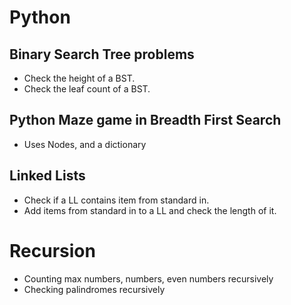 # Python

## Binary Search Tree problems

- Check the height of a BST.
- Check the leaf count of a BST.


## Python Maze game in Breadth First Search

- Uses Nodes, and a dictionary

## Linked Lists

- Check if a LL contains item from standard in.
- Add items from standard in to a LL and check the length of it.

# Recursion

- Counting max numbers, numbers, even numbers recursively
- Checking palindromes recursively
